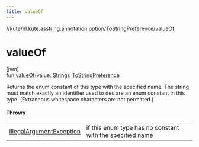 ```yaml
---
title: valueOf
---
```

//[kute](../../../index.html)/[nl.kute.asstring.annotation.option](../index.html)/[ToStringPreference](index.html)/[valueOf](value-of.html)



# valueOf



[jvm]\
fun [valueOf](value-of.html)(value: [String](https://kotlinlang.org/api/latest/jvm/stdlib/kotlin/-string/index.html)): [ToStringPreference](index.html)



Returns the enum constant of this type with the specified name. The string must match exactly an identifier used to declare an enum constant in this type. (Extraneous whitespace characters are not permitted.)



#### Throws


| | |
|---|---|
| [IllegalArgumentException](https://kotlinlang.org/api/latest/jvm/stdlib/kotlin/-illegal-argument-exception/index.html) | if this enum type has no constant with the specified name |



